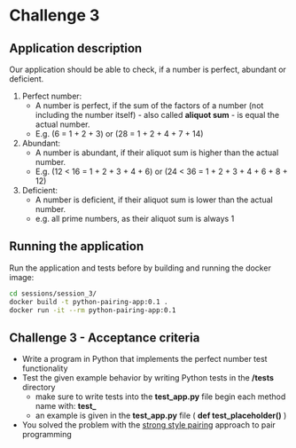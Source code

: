 # Challenge 3

## Application description

Our application should be able to check, if a number is perfect, abundant or deficient.

1. Perfect number:
    - A number is perfect, if the sum of the factors of a number (not including the number itself) - also called **aliquot sum** - is equal the actual number.
    - E.g. (6 = 1 + 2 + 3) or (28 = 1 + 2 + 4 + 7 + 14)
1. Abundant:
    - A number is abundant, if their aliquot sum is higher than the actual number.
    - E.g. (12 < 16 = 1 + 2 + 3 + 4 + 6) or (24 < 36 = 1 + 2 + 3 + 4 + 6 + 8 + 12)
1. Deficient:
    - A number is deficient, if their aliquot sum is lower than the actual number.
    - e.g. all prime numbers, as their aliquot sum is always 1

## Running the application

Run the application and tests before by building and running the docker image:

```bash
cd sessions/session_3/
docker build -t python-pairing-app:0.1 .
docker run -it --rm python-pairing-app:0.1
```

## Challenge 3 - Acceptance criteria

- Write a program in Python that implements the perfect number test functionality
- Test the given example behavior by writing Python tests in the **/tests** directory
  - make sure to write tests into the **test_app.py** file begin each method name with: **test_**
  - an example is given in the **test_app.py** file ( **def test_placeholder()** )
- You solved the problem with the [strong style pairing](https://martinfowler.com/articles/on-pair-programming.html#Strong-stylePairing) approach to pair programming
